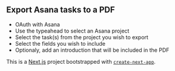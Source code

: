 ## Export Asana tasks to a PDF
- OAuth with Asana
- Use the typeahead to select an Asana project
- Select the task(s) from the project you wish to export
- Select the fields you wish to include
- Optionaly, add an introduction that will be included in the PDF

This is a [Next.js](https://nextjs.org) project bootstrapped with [`create-next-app`](https://github.com/vercel/next.js/tree/canary/packages/create-next-app).


